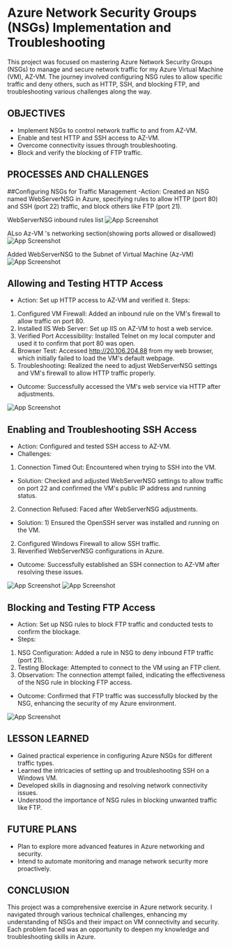 
# Azure Network Security Groups (NSGs) Implementation and Troubleshooting

This project was focused on mastering Azure Network Security Groups (NSGs) to manage and secure network traffic for my Azure Virtual Machine (VM), AZ-VM. The journey involved configuring NSG rules to allow specific traffic and deny others, such as HTTP, SSH, and blocking FTP, and troubleshooting various challenges along the way.


## OBJECTIVES

- Implement NSGs to control network traffic to and from AZ-VM.
- Enable and test HTTP and SSH access to AZ-VM.
- Overcome connectivity issues through troubleshooting.
- Block and verify the blocking of FTP traffic.
## PROCESSES AND CHALLENGES

##Configuring NSGs for Traffic Management
-Action: Created an NSG named WebServerNSG in Azure, specifying rules to allow HTTP (port 80) and SSH (port 22) traffic, and block others like FTP (port 21).

WebServerNSG inbound rules list 
![App Screenshot](https://via.placeholder.com/468x300?text=App+Screenshot+Here)

ALso Az-VM 's networking section(showing ports allowed or disallowed)
![App Screenshot](https://via.placeholder.com/468x300?text=App+Screenshot+Here)

Added WebServerNSG to the Subnet of Virtual Machine (Az-VM)
![App Screenshot](https://via.placeholder.com/468x300?text=App+Screenshot+Here)


## Allowing and Testing HTTP Access
- Action: Set up HTTP access to AZ-VM and verified it.
Steps:
1) Configured VM Firewall: Added an inbound rule on the VM's firewall to allow traffic on port 80.
2) Installed IIS Web Server: Set up IIS on AZ-VM to host a web service.
3) Verified Port Accessibility: Installed Telnet on my local computer and used it to confirm that port 80 was open.
4) Browser Test: Accessed http://20.106.204.88 from my web browser, which initially failed to load the VM's default webpage.
5) Troubleshooting: Realized the need to adjust WebServerNSG settings and VM's firewall to allow HTTP traffic properly.
- Outcome: Successfully accessed the VM's web service via HTTP after adjustments.

![App Screenshot](https://via.placeholder.com/468x300?text=App+Screenshot+Here)

## Enabling and Troubleshooting SSH Access
- Action: Configured and tested SSH access to AZ-VM.
- Challenges:
1) Connection Timed Out: Encountered when trying to SSH into the VM.
- Solution: Checked and adjusted WebServerNSG settings to allow traffic on port 22 and confirmed the VM's public IP address and running status.
2) Connection Refused: Faced after WebServerNSG adjustments.
- Solution: 1) Ensured the OpenSSH server was installed and running on the VM.
2) Configured Windows Firewall to allow SSH traffic.
3) Reverified WebServerNSG configurations in Azure.
- Outcome: Successfully established an SSH connection to AZ-VM after resolving these issues.

![App Screenshot](https://via.placeholder.com/468x300?text=App+Screenshot+Here)
![App Screenshot](https://via.placeholder.com/468x300?text=App+Screenshot+Here)

## Blocking and Testing FTP Access
- Action: Set up NSG rules to block FTP traffic and conducted tests to confirm the blockage.
- Steps:
1) NSG Configuration: Added a rule in NSG to deny inbound FTP traffic (port 21).
2) Testing Blockage: Attempted to connect to the VM using an FTP client.
3) Observation: The connection attempt failed, indicating the effectiveness of the NSG rule in blocking FTP access.
- Outcome: Confirmed that FTP traffic was successfully blocked by the NSG, enhancing the security of my Azure environment.

![App Screenshot](https://via.placeholder.com/468x300?text=App+Screenshot+Here)
## LESSON LEARNED

- Gained practical experience in configuring Azure NSGs for different traffic types.
- Learned the intricacies of setting up and troubleshooting SSH on a Windows VM.
- Developed skills in diagnosing and resolving network connectivity issues.
- Understood the importance of NSG rules in blocking unwanted traffic like FTP.

## FUTURE PLANS

- Plan to explore more advanced features in Azure networking and security.
- Intend to automate monitoring and manage network security more proactively.

## CONCLUSION

This project was a comprehensive exercise in Azure network security. I navigated through various technical challenges, enhancing my understanding of NSGs and their impact on VM connectivity and security. Each problem faced was an opportunity to deepen my knowledge and troubleshooting skills in Azure.